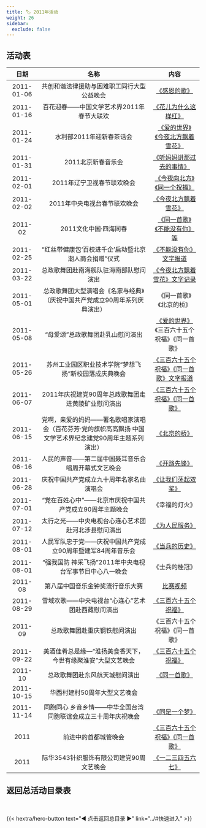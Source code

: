 ```yaml
---
title: 🏷️ 2011年活动
weight: 26
sidebar:
  exclude: false
---
```


## 活动表

|日期|名称|内容|
|:-----:|:-----:|:-----:|
|2011-01-06|共创和谐法律援助与困难职工同行大型公益晚会|[《感恩的歌》](../2011/20110106/)|
|2011-01-16|百花迎春——中国文学艺术界2011年春节大联欢|[《花儿为什么这样红》](../2011/20110116/)|
|2011-01-24|水利部2011年迎新春茶话会|[《爱的世界》《今夜北方飘着雪花》](../2011/20110124/)|
|2011-01-31|2011北京新春音乐会|[《听妈妈讲那过去的事情》](../2011/20110131/)|
|2011-02-01|2011年辽宁卫视春节联欢晚会|[《今夜向北方》《同一个祝福》](../2011/20110201/#2011年辽宁卫视春节联欢晚会)|
|2011-02-02|2011年中央电视台春节联欢晚会|[《今夜北方飘着雪花》](../2011/20110201/#2011年中央电视台春节联欢晚会)|
|2011-02|2011文化中国·四海同春|[《同一首歌》《不能没有你》等](../2011/201102/)|
|2011-02-25|“红丝带健康包‘百校进千企’启动暨北京潮人商会捐赠”仪式|[《不能没有你》文字报道](https://www.chain.net.cn/info_view/4094/)|
|2011-03-22|总政歌舞团赴南海舰队驻海南部队慰问演出|[《今夜北方飘着雪花》文字记录](https://mil.news.sina.com.cn/2011-04-08/0320641617.html)|
|2011-05-01|总政歌舞团大型演唱会《名家与经典》（庆祝中国共产党成立90周年系列庆典演出）|《同一首歌》《北京的桥》|
|2011-05-08|“母爱颂”总政歌舞团赴乳山慰问演出|[《爱的世界》](../2011/20110508/)《三百六十五个祝福》《同一首歌》|
|2011-05-26|苏州工业园区职业技术学院“梦想飞扬”新校园落成庆典晚会|[《三百六十五个祝福》《同一首歌》文字报道](https://www.xyjyjt.com/html/jtnews/szivt/2012/0917/5434.html)|
|2011-06-07|2011年庆祝建党90周年总政歌舞团走进黄陵矿业慰问演出|[《三百六十五个祝福》《同一首歌》](../2011/20110607/)|
|2011-06-15|党啊，亲爱的妈妈——著名歌唱家演唱会（百花芬芳·党的旗帜高高飘扬 中国文学艺术界纪念建党90周年主题系列演出）|[《北京的桥》](../2011/20110615/)|
|2011-06-16|人民的声音——第二届中国聂耳音乐合唱周开幕式文艺晚会|[《开路先锋》](../2011/20110616/)|
|2011-06-28|庆祝中国共产党成立九十周年名家名曲演唱会|[《让我们荡起双桨》](../2011/20110628/)|
|2011-07-01|“党在百姓心中”——北京市庆祝中国共产党成立90周年主题晚会|《幸福的灯火》|
|2011-07-12|太行之光——中央电视台心连心艺术团赴河北涉县慰问演出|[《为人民服务》](../2011/20110712/)|
|2011-08-01|人民军队忠于党——庆祝中国共产党成立90周年暨建军84周年音乐会|[《当兵的历史》](../2011/20110801/)|
|2011-08-01|“强我国防 神采飞扬”2011年中央电视台军事节目中心八一晚会|《士兵的桂冠》|
|2011-08|第八届中国音乐金钟奖流行音乐大赛|[比赛视频](http://roll.ent.sina.com.cn/s_2011jzj_all/2/index.shtml)|
|2011-08-29|雪域欢歌——中央电视台“心连心”艺术团赴西藏慰问演出|[《三百六十五个祝福》](../2011/20110829/)|
|2011-09|总政歌舞团赴重庆钢铁慰问演出|《三百六十五个祝福》《同一首歌》|
|2011-09-22|美酒佳肴总是缘—“淮扬美食香天下，今世有缘聚淮安”大型文艺晚会|[《三百六十五个祝福》](../2011/20110922/)|
|2011-10|总政歌舞团赴东风航天城慰问演出|[《同一首歌》](../2011/201110/)|
|2011-10-15|华西村建村50周年大型文艺晚会||
|2011-11-14|同胞同心 乡音乡情——中华全国台湾同胞联谊会成立三十周年庆祝晚会|[《同是一个梦》](../2011/20111114/)|
|2011|前进中的首都城管晚会|[《三百六十五个祝福》《同一首歌》](../2011/20110001/)|
|2011|际华3543针织服饰有限公司建党90周文艺晚会|[《一二三四五六七》](../2011/20110000/)|




## 返回总活动目录表

<br>

{{< hextra/hero-button text="◀ 点击返回总目录 ▶" link="../#快速进入" >}}